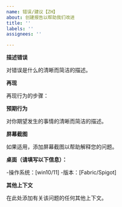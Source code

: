 ```yaml
---
name: 错误/建议【ZH】
about: 创建报告以帮助我们改进
title: ''
labels: ''
assignees: ''

---
```


**描述错误**

对错误是什么的清晰而简洁的描述。



**再现**

再现行为的步骤：



**预期行为**

对你期望发生的事情的清晰而简洁的描述。



**屏幕截图**

如果适用，添加屏幕截图以帮助解释您的问题。



**桌面（请填写以下信息）：**

-操作系统：[win10/11]
-版本：[Fabric/Spigot]



**其他上下文**

在此处添加有关该问题的任何其他上下文。
